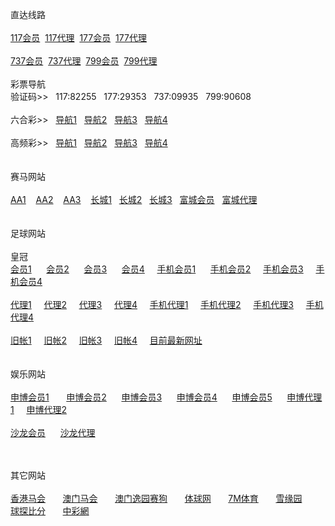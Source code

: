 <p>直达线路<br>
<br>
<a href="http://52.74.213.211:7211/jini32990f/user/login.html" target="_blank">117会员</a>&nbsp;&nbsp;<a href="http://52.74.213.211:7211/jini32990a/account/login.html" target="_blank">117代理</a>&nbsp;&nbsp;<a href="http://52.74.213.211:7219/msrtp53818f/user/login.html" target="_blank">177会员</a>&nbsp;&nbsp;<a href="http://52.74.213.211:7219/msrtp53818a/account/login.html" target="_blank">177代理</a><br>
<br>
<a href="http://52.69.146.33:8205/sscut78205f/user/login.html.auth" target="_blank">737会员</a>&nbsp;&nbsp;<a href="http://52.69.146.33:8205/sscut78205a/account/login.html.auth" target="_blank">737代理</a>&nbsp;&nbsp;<a href="http://52.74.105.71:8210/sscza944851f/user/login.html.auth" target="_blank">799会员</a>&nbsp;&nbsp;<a href="http://52.74.105.71:8210/sscza944851a/account/login.html.auth" target="_blank">799代理</a><br>
<br>
彩票导航 <br>验证码>>&nbsp;&nbsp;&nbsp;117:82255&nbsp;&nbsp;&nbsp;177:29353&nbsp;&nbsp;&nbsp;737:09935&nbsp;&nbsp;&nbsp;799:90608<br>
<br>
六合彩>>&nbsp;&nbsp;&nbsp;<a href="http://1.bb5522.ws" target="_blank">导航1</a>&nbsp;&nbsp;&nbsp;<a href="http://2.bb5522.ws" target="_blank">导航2</a>&nbsp;&nbsp;&nbsp;<a href="http://3.bb5522.ws" target="_blank">导航3</a>&nbsp;&nbsp;&nbsp;<a href="http://5.bb5522.ws" target="_blank">导航4</a><br>
<br>
高频彩>>&nbsp;&nbsp;&nbsp;<a href="http://1.bb6688.ws" target="_blank">导航1</a>&nbsp;&nbsp;&nbsp;<a href="http://2.bb6688.ws" target="_blank">导航2</a>&nbsp;&nbsp;&nbsp;<a href="http://3.bb6688.ws" target="_blank">导航3</a>&nbsp;&nbsp;&nbsp;<a href="http://5.bb6688.ws" target="_blank">导航4</a><br>
&nbsp;&nbsp; <br>
<br>
赛马网站<br>
<br>
<a href="http://cc59.net" target="_blank">AA1</a>&nbsp;&nbsp;&nbsp; <a href="http://aa138.net" target="_blank">AA2</a> &nbsp;&nbsp;&nbsp;<a href="http://jj08.net" target="_blank">AA3</a>&nbsp;&nbsp;&nbsp;
<a href="http://ctb988.net" target="_blank">长城1</a>&nbsp;&nbsp;&nbsp;<a href="http://ctb988.com" target="_blank">长城2</a>&nbsp;&nbsp;&nbsp;<a href="http://lk988.net" target="_blank">长城3</a>&nbsp;&nbsp;&nbsp;<a href="http://www.fy2668.com" target="_blank">富城会员</a>&nbsp;&nbsp;&nbsp;<a href="http://www.fy2668.com/aaa" target="_blank">富城代理</a><br><br>
<br>
足球网站<br>
<br>
皇冠<br>
<a href="http:hga008.com" target="_blank">会员1</a>&nbsp; &nbsp; &nbsp; <a href="http:hga018.com" target="_blank">会员2</a>&nbsp; &nbsp; &nbsp; <a href="http://112.78.105.23" target="_blank">会员3</a>&nbsp; &nbsp; &nbsp; <a href="http://112.78.26.130" target="_blank">会员4</a>&nbsp; &nbsp; &nbsp;<a href="m.hga008.com" target="_blank">手机会员1</a>&nbsp; &nbsp; &nbsp; <a href="m.hga018.com" target="_blank">手机会员2</a>&nbsp; &nbsp; &nbsp;<a href="http://203.160.140.17/" target="_blank">手机会员3</a>&nbsp; &nbsp; &nbsp;<a href="http://180.94.224.117" target="_blank">手机会员4</a><br>
<br>
<a href="https://ag1.hga008.com" target="_blank">代理1</a>&nbsp; &nbsp; &nbsp;<a href="https://ag1.hga018.com" target="_blank">代理2</a>&nbsp; &nbsp; &nbsp;<a href="https://112.78.105.24" target="_blank">代理3</a>&nbsp; &nbsp; &nbsp;<a href="https://123.255.226.104" target="_blank">代理4</a>&nbsp; &nbsp; &nbsp;<a href="https://am.hga008.com" target="_blank">手机代理1</a>&nbsp; &nbsp; &nbsp;<a href="https://am.hga018.com" target="_blank">手机代理2</a>&nbsp; &nbsp; &nbsp;<a href="https://123.255.226.105" target="_blank">手机代理3</a>&nbsp; &nbsp; &nbsp;<a href="https://112.78.105.36" target="_blank">手机代理4</a><br>
<br>
<a href="https://old.hga008.com" target="_blank">旧帐1</a>&nbsp; &nbsp; &nbsp;<a href="https://old.hga018.com" target="_blank">旧帐2</a>&nbsp; &nbsp; &nbsp;<a href="https://old.hg0088.com" target="_blank">旧帐3</a>&nbsp; &nbsp; &nbsp;<a href="https://old.hg0188.com" target="_blank">旧帐4</a>&nbsp; &nbsp; &nbsp;<a href="http://123.255.226.109/" target="_blank">目前最新网址 </a><br>
<br>
<br>
娱乐网站<br>
<br>
<a href="http://11msc.com" target="_blank">申博会员1</a> &nbsp; &nbsp; &nbsp;
<a href="http://www.22msc.com" target="_blank">申博会员2</a> &nbsp; &nbsp; &nbsp;<a href="http://33msc.com" target="_blank">申博会员3</a> &nbsp; &nbsp; &nbsp;<a href="http://22psb.com/" target="_blank">申博会员4</a> &nbsp; &nbsp; &nbsp;<a href="http://www.minisunbet.com" target="_blank">申博会员5</a> &nbsp; &nbsp; &nbsp;<a href="http://11msc.net" target="_blank">申博代理1</a>&nbsp; &nbsp; &nbsp;<a href="http://www.83sbet.net" target="_blank">申博代理2</a>&nbsp; &nbsp; &nbsp;<br>
<br>
<a href="http://sa36.com" target="_blank">沙龙会员</a> &nbsp; &nbsp; &nbsp;<a href="http://sa36.net" target="_blank">沙龙代理</a>


　</p>
其它网站<br>
<br>
<a href="http://www.hkjc.com/home/chinese/index.asp" target="_blank">香港马会</a> &nbsp; &nbsp; &nbsp;
<a href="http://www.mjc.mo/race/info/index.php" target="_blank">澳门马会</a> &nbsp; &nbsp; &nbsp;
<a target="_blank" href="http://www.macauyydog.com/">澳门逸园赛狗</a> &nbsp; &nbsp; &nbsp;
<a target="_blank" href="http://live5.spbo1.com/">体球网</a> &nbsp; &nbsp; &nbsp;
<a target="_blank" href="http://www.7m.cn/">7M体育</a> &nbsp; &nbsp; &nbsp;
<a target="_blank" href="http://www.gooooal.com/">雪缘园</a> &nbsp; &nbsp; &nbsp;
<a target="_blank" href="http://live.bet007.com/">球探比分</a> &nbsp; &nbsp; &nbsp;
<a target="_blank" href="http://www.zhcw.com/">中彩網</a> &nbsp; &nbsp; &nbsp;





</body>

</html>
